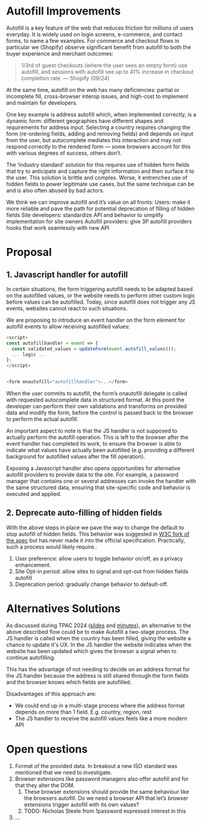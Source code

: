 # Autofill Improvements

Autofill is a key feature of the web that reduces friction for millions of users everyday. It is widely used on login screens, e-commerce, and contact forms, to name a few examples. For commerce and checkout flows in particular we (Shopify) observe significant benefit from autofill to both the buyer experience and merchant outcomes:

> 1/3rd of guest checkouts (where the user sees an empty form) use autofill, and sessions with autofill see up to 41% increase in checkout completion rate. — Shopify (09/24)

At the same time, autofill on the web has many deficiencies: partial or incomplete fill, cross-browser interop issues, and high-cost to implement and maintain for developers. 

One key example is address autofill which, when implemented correctly, is a dynamic form: different geographies have different shapes and requirements for address input. Selecting a country requires changing the form (re-ordering fields, adding and removing fields) and depends on input from the user, but autocomplete mediates this interaction and may not respond correctly to the rendered form — some browsers account for this with various degrees of success, others don’t. 

The ‘industry standard’ solution for this requires use of hidden form fields that try to anticipate and capture the right information and then surface it to the user. This solution is brittle and complex. Worse, it entrenches use of hidden fields to power legitimate use cases, but the same technique can be and is also often abused by bad actors.

We think we can improve autofill and it’s value on all fronts:
Users: make it more reliable and pave the path for potential deprecation of filling of hidden fields
Site developers: standardize API and behavior to simplify implementation for site owners
Autofill providers: give 3P autofill providers hooks that work seamlessly with new API


# Proposal

## 1. Javascript handler for autofill
In certain situations, the form triggering autofill needs to be adapted based on the autofilled values, or the website needs to perform other custom logic before values can be autofilled. Today, since autofill does not trigger any JS events, websites cannot react to such situations.


We are proposing to introduce an event handler on the form element for autofill events to allow receiving autofilled values:
```javascript
<script>
const autofillhandler = event => {
  const validated_values = updateForm(event.autofill_values());
  ... logic ...
};
</script>


<form onautofill="autofillhandler">...</form>
```

When the user commits to autofill, the form’s onautofill delegate is called with requested autocomplete data in structured format. At this point the developer can perform their own validations and transforms on provided data and modify the form, before the control is passed back to the browser to perform the actual autofill.

An important aspect to note is that the JS handler is not supposed to actually perform the autofill operation. This is left to the browser after the event handler has completed its work, to ensure the browser is able to indicate what values have actually been autofilled (e.g. providing a different background for autofilled values after the fill operation).

Exposing a Javascript handler also opens opportunities for alternative autofill providers to provide data to the site. For example, a password manager that contains one or several addresses can invoke the handler with the same structured data, ensuring that site-specific code and behavior is executed and applied.

##  2. Deprecate auto-filling of hidden fields
With the above steps in place we pave the way to change the default to stop autofill of hidden fields. This behavior was suggested in [W3C fork of the spec](https://github.com/w3c/html/blob/master/sections/semantics-forms.include#L10764-L10779) but has never made it into the official specification. Practically, such a process would likely require.. 

1. User preference: allow users to toggle behavior on/off, as a privacy enhancement.
2. Site Opt-in period: allow sites to signal and opt-out from hidden fields autofill 
3. Deprecation period: gradually change behavior to default-off.


# Alternatives Solutions
As discussed during TPAC 2024 ([slides](https://drive.google.com/file/d/1_kwR2yXXyNB7lMAknMO3gkw-wjJnhO66/view?usp=drive_link) and [minutes](https://gist.github.com/yoavweiss/b919e665ff91a047cbef3ea9ae7f01ba)), an alternative to the above described flow could be to make Autofill a two-stage process. The JS handler is called when the country has been filled, giving the website a chance to update it's UX. In the JS handler the website indicates when the website has been updated which gives the browser a signal when to continue autofilling.

This has the advantage of not needing to decide on an address format for the JS handler because the address is still shared through the form fields and the browser knows which fields are autofilled.

Disadvantages of this approach are:
* We could end up in a multi-stage process where the address format depends on more than 1 field. E.g. country, region, rest
* The JS handler to receive the autofill values feels like a more modern API

# Open questions
1. Format of the provided data. In breakout a new ISO standard was mentioned that we need to investigate.
2. Browser extensions like password managers also offer autofill and for that they alter the DOM. 
    1. These browser extensions should provide the same behaviour like the browsers autofill. Do we need a browser API that let’s browser extensions trigger autofill with its own values?
    2. TODO: Nicholas Steele from 1password expressed interest in this
3. ...
